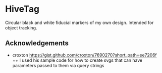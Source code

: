 # HiveTag
Circular black and white fiducial markers of my own design. Intended for object tracking. 

## Acknowledgements
+ croxton https://gist.github.com/croxton/7690270?short_path=ee7206f
++ I used his sample code for how to create svgs that can have parameters passed
 to them via query strings